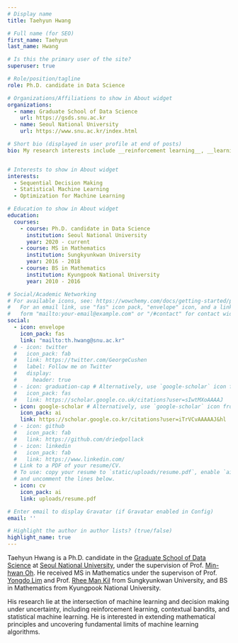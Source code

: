 ```yaml
---
# Display name
title: Taehyun Hwang

# Full name (for SEO)
first_name: Taehyun
last_name: Hwang

# Is this the primary user of the site?
superuser: true

# Role/position/tagline
role: Ph.D. candidate in Data Science

# Organizations/Affiliations to show in About widget
organizations:
  - name: Graduate School of Data Science
    url: https://gsds.snu.ac.kr
  - name: Seoul National University
    url: https://www.snu.ac.kr/index.html   

# Short bio (displayed in user profile at end of posts)
bio: My research interests include __reinforcement learning__, __learning theory__, __statistical machine learning__ and their applications.


# Interests to show in About widget
interests:
  - Sequential Decision Making
  - Statistical Machine Learning
  - Optimization for Machine Learning

# Education to show in About widget
education:
  courses:
    - course: Ph.D. candidate in Data Science
      institution: Seoul National University
      year: 2020 - current
    - course: MS in Mathematics
      institution: Sungkyunkwan University
      year: 2016 - 2018
    - course: BS in Mathematics
      institution: Kyungpook National University
      year: 2010 - 2016

# Social/Academic Networking
# For available icons, see: https://wowchemy.com/docs/getting-started/page-builder/#icons
#   For an email link, use "fas" icon pack, "envelope" icon, and a link in the
#   form "mailto:your-email@example.com" or "/#contact" for contact widget.
social:
  - icon: envelope
    icon_pack: fas
    link: "mailto:th.hwang@snu.ac.kr"
  # - icon: twitter
  #   icon_pack: fab
  #   link: https://twitter.com/GeorgeCushen
  #   label: Follow me on Twitter
  #   display:
  #     header: true
  # - icon: graduation-cap # Alternatively, use `google-scholar` icon from `ai` icon pack
  #   icon_pack: fas
  #   link: https://scholar.google.co.uk/citations?user=sIwtMXoAAAAJ
  - icon: google-scholar # Alternatively, use `google-scholar` icon from `ai` icon pack
    icon_pack: ai
    link: https://scholar.google.co.kr/citations?user=iTrVCvAAAAAJ&hl    
  # - icon: github
  #   icon_pack: fab
  #   link: https://github.com/driedpollack
  # - icon: linkedin
  #   icon_pack: fab
  #   link: https://www.linkedin.com/
  # Link to a PDF of your resume/CV.
  # To use: copy your resume to `static/uploads/resume.pdf`, enable `ai` icons in `params.yaml`,
  # and uncomment the lines below.
  - icon: cv
    icon_pack: ai
    link: uploads/resume.pdf

# Enter email to display Gravatar (if Gravatar enabled in Config)
email: ''

# Highlight the author in author lists? (true/false)
highlight_name: true
---
```


Taehyun Hwang is a Ph.D. candidate in the [Graduate School of Data Science](https://gsds.snu.ac.kr) at [Seoul National University](https://www.snu.ac.kr/), under the supervision of Prof. [Min-hwan Oh](https://minoh.io).
He received MS in Mathematics under the supervison of Prof. [Yongdo Lim](https://dblp.org/pid/25/3420.html) and Prof. [Rhee Man Kil](https://scholar.google.com/citations?user=dTiJInMAAAAJ&hl=en) from Sungkyunkwan University, and BS in Mathematics from Kyungpook National University.

His research lie at the intersection of machine learning and decision making under uncertainty, including reinforcement learning, contextual bandits, and statistical machine learning.
He is interested in extending mathematical principles and uncovering fundamental limits of machine learning algorithms.

<!-- {{< icon name="download" pack="fas" >}} Download my {{< staticref "uploads/demo_resume.pdf" "newtab" >}}resumé{{< /staticref >}}. -->
